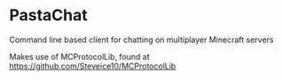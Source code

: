 # PastaChat
Command line based client for chatting on multiplayer Minecraft servers

Makes use of MCProtocolLib, found at https://github.com/Steveice10/MCProtocolLib
